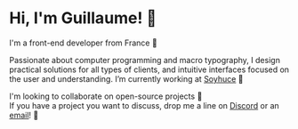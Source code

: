 # Hi, I'm Guillaume! 👋

I'm a front-end developer from France 🥖

Passionate about computer programming and macro typography, I design practical solutions for all types of clients, and intuitive interfaces focused on the user and understanding. I’m currently working at <a href="https://soyhuce.fr" target="_blank" rel="nofollow">Soyhuce</a> 🚀

I'm looking to collaborate on open-source projects 🤝\
If you have a project you want to discuss, drop me a line on <a href="https://discordapp.com/users/305792870336430080" target="_blank" rel="nofollow">Discord</a> or an <a href="mailto:hello@guillaumecatel.com">email</a>! 💬
